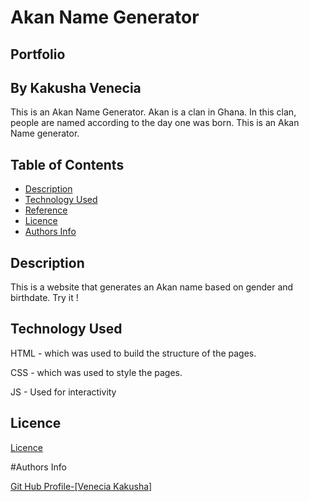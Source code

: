 # Akan  Name Generator
## Portfolio
## By Kakusha Venecia
This is an Akan Name Generator. Akan is a clan in Ghana. In this clan, people are named according to the day one was born. This is an Akan Name generator.

## Table of Contents

+ [Description](#description)
+ [Technology Used](#technology-used)
+ [Reference](#reference)
+ [Licence](#licence)
+ [Authors Info](#author-Info)
## Description
<p> This is a website that generates an Akan name based on gender and birthdate. Try it !</p>

## Technology Used
HTML - which was used to build the structure of the pages.

CSS - which was used to style the pages.

JS - Used for interactivity
## Licence
<a href="https://github.com/KakushaVenecia/ip-two/blob/main/LICENSE">Licence<a>

#Authors Info

 <a href= "https://github.com/KakushaVenecia">Git Hub Profile-[Venecia Kakusha]<a/>